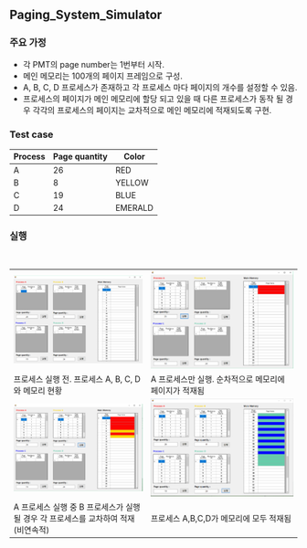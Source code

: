 ## Paging_System_Simulator

### 주요 가정
 - 각 PMT의 page number는 1번부터 시작.
 - 메인 메모리는 100개의 페이지 프레임으로 구성.
 -  A, B, C, D 프로세스가 존재하고 각 프로세스 마다 페이지의 개수를 설정할 수 있음.
 - 프로세스의 페이지가 메인 메모리에 할당 되고 있을 때 다른 프로세스가 동작 될 
   경우 각각의 프로세스의 페이지는 교차적으로 메인 메모리에 적재되도록 구현.

### Test case
|Process|Page quantity|Color|
|------|---|----|
|A|26|RED|
|B|8|YELLOW|
|C|19|BLUE|
|D|24|EMERALD|  

### 실행  
<div align="center">
  <table align="center" border="0" >
  <tr>
    <td> <img src="https://github.com/leejaeyeong/Paging_System_Simulator/blob/master/images/noname01.png" width="800" height="auto">
   </td>
   <td> <img src="https://github.com/leejaeyeong/Paging_System_Simulator/blob/master/images/noname02.png" width="800" height="auto"></td>
  </tr>
  <tr>
    <td>프로세스 실행 전. 프로세스 A, B, C, D와 메모리 현황 </td>
   <td>A 프로세스만 실행. 순차적으로 메모리에 페이지가 적재됨 </td>
  </tr>
  <tr>
    <td> <img src="https://github.com/leejaeyeong/Paging_System_Simulator/blob/master/images/noname03.png" width="800" height="auto"></td>
   <td> <img src="https://github.com/leejaeyeong/Paging_System_Simulator/blob/master/images/noname04.png" width="800" height="auto"></td>
  </tr>
   <tr>
    <td>A 프로세스 실행 중 B 프로세스가 실행될 경우 각 프로세스를 교차하여 적재(비연속적) </td>
     <td>프로세스 A,B,C,D가 메모리에 모두 적재됨 </td>
  </tr>

  
</table>
  </div>
